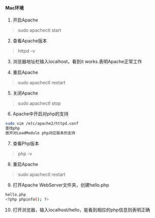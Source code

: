 #### Mac环境

1. 开启Apache
> sudo apachectl start

2. 查看Apache版本
> httpd -v

3. 浏览器地址栏输入localhost，看到it works.表明Apache正常工作

4. 重启Apache
> sudo apachectl restart

5. 关闭Apache
> sudo apachectl stop

6. Apache中开启对php的支持
``` bash
sudo vim /etc/apache2/httpd.conf
查找php
放开对LoadModule php对应版本的支持
```

7. 查看Php版本
> php -v

8. 重启Apache
> sudo apachectl restart

9. 打开Apache WebServer文件夹，创建hello.php
``` bash
hello.php
<?php phpinfo(); ?>
```

10. 打开浏览器，输入localhost/hello，能看到相应的php信息则表明正确
